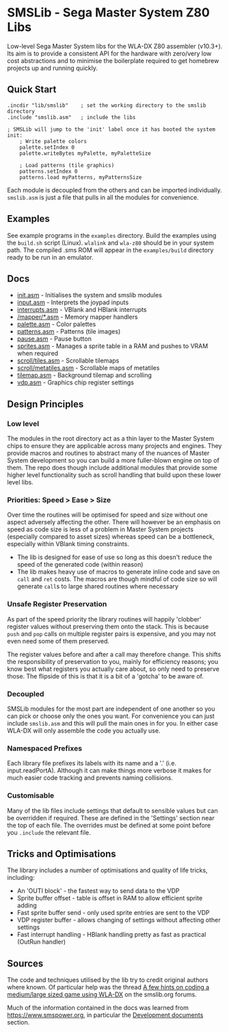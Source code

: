 # SMSLib - Sega Master System Z80 Libs

Low-level Sega Master System libs for the WLA-DX Z80 assembler (v10.3+). Its aim is to provide a consistent API for the hardware with zero/very low cost abstractions and to minimise the boilerplate required to get homebrew projects up and running quickly.

## Quick Start

```
.incdir "lib/smslib"    ; set the working directory to the smslib directory
.include "smslib.asm"   ; include the libs

; SMSLib will jump to the 'init' label once it has booted the system
init:
    ; Write palette colors
    palette.setIndex 0
    palette.writeBytes myPalette, myPaletteSize

    ; Load patterns (tile graphics)
    patterns.setIndex 0
    patterns.load myPatterns, myPatternsSize
```

Each module is decoupled from the others and can be imported individually. `smslib.asm` is just a file that pulls in all the modules for convenience.

## Examples

See example programs in the `examples` directory. Build the examples using the `build.sh` script (Linux). `wlalink` and `wla-z80` should be in your system path. The compiled .sms ROM will appear in the `examples/build` directory ready to be run in an emulator.

## Docs

- [init.asm](./docs/init.md) - Initialises the system and smslib modules
- [input.asm](./docs/input.md) - Interprets the joypad inputs
- [interrupts.asm](./docs/interrupts.md) - VBlank and HBlank interrupts
- [/mapper/\*.asm](./docs/mappers.md) - Memory mapper handlers
- [palette.asm](./docs/palette.md) - Color palettes
- [patterns.asm](./docs/patterns.md) - Patterns (tile images)
- [pause.asm](./docs/pause.md) - Pause button
- [sprites.asm](./docs/sprites.md) - Manages a sprite table in a RAM and pushes to VRAM when required
- [scroll/tiles.asm](./docs/scroll/tiles.md) - Scrollable tilemaps
- [scroll/metatiles.asm](./docs/scroll/metatiles.md) - Scrollable maps of metatiles
- [tilemap.asm](./docs/tilemap.md) - Background tilemap and scrolling
- [vdp.asm](./docs/vdp.md) - Graphics chip register settings

## Design Principles

### Low level

The modules in the root directory act as a thin layer to the Master System chips to ensure they are applicable across many projects and engines. They provide macros and routines to abstract many of the nuances of Master System development so you can build a more fuller-blown engine on top of them. The repo does though include additional modules that provide some higher level functionality such as scroll handling that build upon these lower level libs.

### Priorities: Speed > Ease > Size

Over time the routines will be optimised for speed and size without one aspect adversely affecting the other. There will however be an emphasis on speed as code size is less of a problem in Master System projects (especially compared to asset sizes) whereas speed can be a bottleneck, especially within VBlank timing constraints.

- The lib is designed for ease of use so long as this doesn't reduce the speed of the generated code (within reason)
- The lib makes heavy use of macros to generate inline code and save on `call` and `ret` costs. The macros are though mindful of code size so will generate `call`s to large shared routines where necessary

### Unsafe Register Preservation

As part of the speed priority the library routines will happily 'clobber' register values without preserving them onto the stack. This is because `push` and `pop` calls on multiple register pairs is expensive, and you may not even need some of them preserved.

The register values before and after a call may therefore change. This shifts the responsibility of preservation to you, mainly for efficiency reasons; you know best what registers you actually care about, so only need to preserve those. The flipside of this is that it is a bit of a 'gotcha' to be aware of.

### Decoupled

SMSLib modules for the most part are independent of one another so you can pick or choose only the ones you want. For convenience you can just include `smslib.asm` and this will pull the main ones in for you. In either case WLA-DX will only assemble the code you actually use.

### Namespaced Prefixes

Each library file prefixes its labels with its name and a '.' (i.e. input.readPortA). Although it can make things more verbose it makes for much easier code tracking and prevents naming collisions.

### Customisable

Many of the lib files include settings that default to sensible values but can be overridden if required. These are defined in the 'Settings' section near the top of each file. The overrides must be defined at some point before you `.include` the relevant file.

## Tricks and Optimisations

The library includes a number of optimisations and quality of life tricks, including:

- An 'OUTI block' - the fastest way to send data to the VDP
- Sprite buffer offset - table is offset in RAM to allow efficient sprite adding
- Fast sprite buffer send - only used sprite entries are sent to the VDP
- VDP register buffer - allows changing of settings without affecting other settings
- Fast interrupt handling - HBlank handling pretty as fast as practical (OutRun handler)

## Sources

The code and techniques utilised by the lib try to credit original authors where known. Of particular help was the thread [A few hints on coding a medium/large sized game using WLA-DX](https://www.smspower.org/forums/15794-AFewHintsOnCodingAMediumLargeSizedGameUsingWLADX) on the smslib.org forums.

Much of the information contained in the docs was learned from https://www.smspower.org, in particular the [Development documents](https://www.smspower.org/Development/Documents) section.
